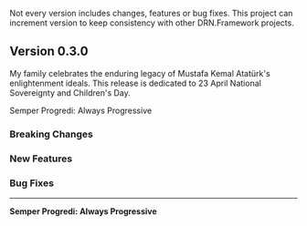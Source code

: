Not every version includes changes, features or bug fixes. This project can increment version to keep consistency with other DRN.Framework projects.  

## Version 0.3.0

My family celebrates the enduring legacy of Mustafa Kemal Atatürk's enlightenment ideals. This release is dedicated to 23 April National Sovereignty and Children's Day.

Semper Progredi: Always Progressive

### Breaking Changes

### New Features

### Bug Fixes

---
**Semper Progredi: Always Progressive**